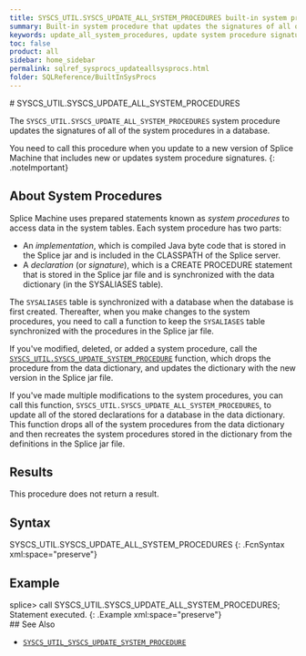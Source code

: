```yaml
---
title: SYSCS_UTIL.SYSCS_UPDATE_ALL_SYSTEM_PROCEDURES built-in system procedure
summary: Built-in system procedure that updates the signatures of all of the system procedures in a database.
keywords: update_all_system_procedures, update system procedure signatures
toc: false
product: all
sidebar: home_sidebar
permalink: sqlref_sysprocs_updateallsysprocs.html
folder: SQLReference/BuiltInSysProcs
---
```

<section>
<div class="TopicContent" data-swiftype-index="true" markdown="1">
# SYSCS_UTIL.SYSCS_UPDATE_ALL_SYSTEM_PROCEDURES

The `SYSCS_UTIL.SYSCS_UPDATE_ALL_SYSTEM_PROCEDURES` system procedure
updates the signatures of all of the system procedures in a database.

You need to call this procedure when you update to a new version of
Splice Machine that includes new or updates system procedure signatures.
{: .noteImportant}

## About System Procedures

Splice Machine uses prepared statements known as *system procedures* to
access data in the system tables. Each system procedure has two parts:

* An *implementation*, which is compiled Java byte code that is stored
  in the Splice jar and is included in the CLASSPATH of the Splice
  server.
* A *declaration* (or *signature*), which is a CREATE PROCEDURE
  statement that is stored in the Splice jar file and is synchronized
  with the data dictionary (in the SYSALIASES table).

The `SYSALIASES` table is synchronized with a database when the database
is first created. Thereafter, when you make changes to the system
procedures, you need to call a function to keep the `SYSALIASES` table
synchronized with the procedures in the Splice jar file.

If you've modified, deleted, or added a system procedure, call the
[`SYSCS_UTIL.SYSCS_UPDATE_SYSTEM_PROCEDURE`](sqlref_sysprocs_updatesysproc.html)
function, which drops the procedure from the data dictionary, and
updates the dictionary with the new version in the Splice jar file.

If you've made multiple modifications to the system procedures, you can
call this function, `SYSCS_UTIL.SYSCS_UPDATE_ALL_SYSTEM_PROCEDURES`, to
update all of the stored declarations for a database in the data
dictionary. This function drops all of the system procedures from the
data dictionary and then recreates the system procedures stored in the
dictionary from the definitions in the Splice jar file.

## Results

This procedure does not return a result.

## Syntax

<div class="fcnWrapperWide" markdown="1">
    SYSCS_UTIL.SYSCS_UPDATE_ALL_SYSTEM_PROCEDURES
{: .FcnSyntax xml:space="preserve"}

</div>

## Example

<div class="preWrapperWide" markdown="1">
    splice> call SYSCS_UTIL.SYSCS_UPDATE_ALL_SYSTEM_PROCEDURES;
    Statement executed.
{: .Example xml:space="preserve"}

</div>
## See Also

* [`SYSCS_UTIL_SYSCS_UPDATE_SYSTEM_PROCEDURE`](#)

</div>
</section>
